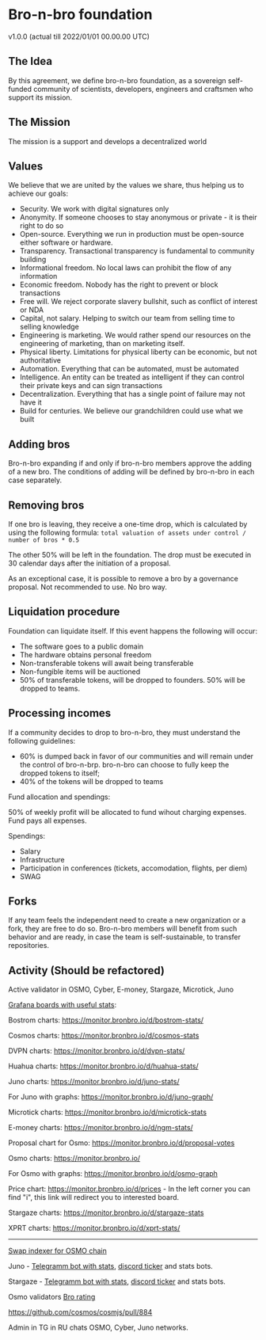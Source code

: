 # Bro-n-bro foundation

v1.0.0 (actual till 2022/01/01 00.00.00 UTC)

## The Idea

By this agreement, we define bro-n-bro foundation, as a sovereign self-funded community of scientists, developers, engineers and craftsmen who support its mission.

## The Mission

The mission is a support and develops a decentralized world

## Values

We believe that we are united by the values we share, thus helping us to achieve our goals:

- Security. We work with digital signatures only
- Anonymity. If someone chooses to stay anonymous or private - it is their right to do so
- Open-source. Everything we run in production must be open-source either software or hardware.
- Transparency. Transactional transparency is fundamental to community building
- Informational freedom. No local laws can prohibit the flow of any information
- Economic freedom. Nobody has the right to prevent or block transactions
- Free will. We reject corporate slavery bullshit, such as conflict of interest or NDA
- Capital, not salary. Helping to switch our team from selling time to selling knowledge
- Engineering is marketing. We would rather spend our resources on the engineering of marketing, than on marketing itself.
- Physical liberty. Limitations for physical liberty can be economic, but not authoritative
- Automation. Everything that can be automated, must be automated
- Intelligence. An entity can be treated as intelligent if they can control their private keys and can sign transactions
- Decentralization. Everything that has a single point of failure may not have it
- Build for centuries. We believe our grandchildren could use what we built

## Adding bros

Bro-n-bro expanding if and only if bro-n-bro members approve the adding of a new bro. The conditions of adding will be defined by bro-n-bro in each case separately.

## Removing bros

If one bro is leaving, they receive a one-time drop, which is calculated by using the following formula:
`total valuation of assets under control / number of bros * 0.5`

The other 50% will be left in the foundation.
The drop must be executed in 30 calendar days after the initiation of a proposal.

As an exceptional case, it is possible to remove a bro by a governance proposal. Not recommended to use. No bro way.

## Liquidation procedure

Foundation can liquidate itself. If this event happens the following will occur:

- The software goes to a public domain
- The hardware obtains personal freedom
- Non-transferable tokens will await being transferable
- Non-fungible items will be auctioned
- 50% of transferable tokens, will be dropped to founders. 50% will be dropped to teams.

## Processing incomes

If a community decides to drop to bro-n-bro, they must understand the following guidelines:

- 60% is dumped back in favor of our communities and will remain under the control of bro-n-brp. bro-n-bro can choose to fully keep the dropped tokens to itself;
- 40% of the tokens will be dropped to teams

Fund allocation and spendings:
 
 50% of weekly profit will be allocated to fund wihout charging expenses. Fund pays all expenses.
 
 Spendings:
 - Salary
 - Infrastructure
 - Participation in conferences (tickets, accomodation, flights, per diem)
 - SWAG 

## Forks

If any team feels the independent need to create a new organization or a fork, they are free to do so. Bro-n-bro members will benefit from such behavior and are ready, in case the team is self-sustainable, to transfer repositories.

## Activity (Should be refactored)

Active validator in OSMO, Cyber, E-money, Stargaze, Microtick, Juno

[Grafana boards with useful stats](https://github.com/bro-n-bro/prometheus_exporter):

Bostrom charts: https://monitor.bronbro.io/d/bostrom-stats/

Cosmos charts: https://monitor.bronbro.io/d/cosmos-stats

DVPN charts: https://monitor.bronbro.io/d/dvpn-stats/

Huahua charts: https://monitor.bronbro.io/d/huahua-stats/

Juno charts: https://monitor.bronbro.io/d/juno-stats/

For Juno with graphs: https://monitor.bronbro.io/d/juno-graph/

Microtick charts: https://monitor.bronbro.io/d/microtick-stats

E-money charts: https://monitor.bronbro.io/d/ngm-stats/

Proposal chart for Osmo: https://monitor.bronbro.io/d/proposal-votes

Osmo charts: https://monitor.bronbro.io/

For Osmo with graphs: https://monitor.bronbro.io/d/osmo-graph

Price chart: https://monitor.bronbro.io/d/prices - In the left corner you can find "i", this link will redirect you to interested board.

Stargaze charts: https://monitor.bronbro.io/d/stargaze-stats

XPRT charts: https://monitor.bronbro.io/d/xprt-stats/

---------------------------------------------------

[Swap indexer for OSMO chain](https://github.com/bro-n-bro/osjuno)

Juno - [Telegramm bot with stats](https://github.com/bro-n-bro/tg-price-bot), [discord ticker](https://github.com/bro-n-bro/discrod_bot) and stats bots.

Stargaze - [Telegramm bot with stats](https://github.com/bro-n-bro/tg-price-bot), [discord ticker](https://github.com/bro-n-bro/discrod_bot) and stats bots.

Osmo validators [Bro rating](https://github.com/bro-n-bro/bro_rating)

https://github.com/cosmos/cosmjs/pull/884

Admin in TG in RU chats OSMO, Cyber, Juno networks.
